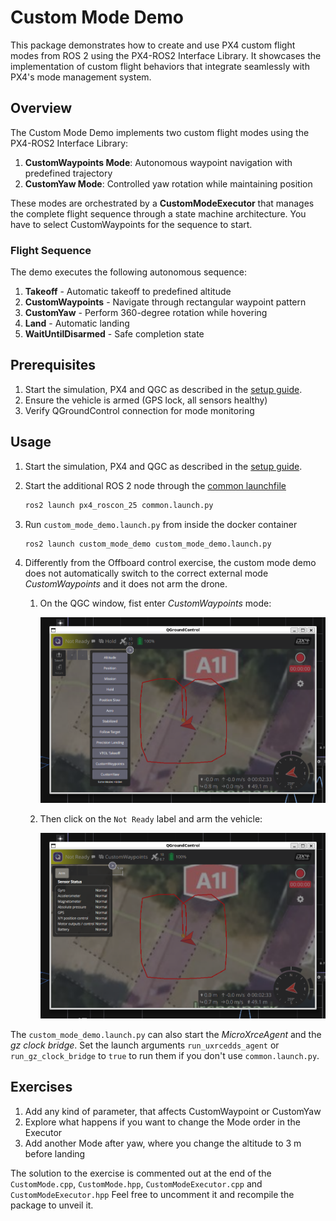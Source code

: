 # Custom Mode Demo

This package demonstrates how to create and use PX4 custom flight modes from ROS 2 using the PX4-ROS2 Interface Library. It showcases the implementation of custom flight behaviors that integrate seamlessly with PX4's mode management system.

## Overview

The Custom Mode Demo implements two custom flight modes using the PX4-ROS2 Interface Library:

1. **CustomWaypoints Mode**: Autonomous waypoint navigation with predefined trajectory
2. **CustomYaw Mode**: Controlled yaw rotation while maintaining position

These modes are orchestrated by a **CustomModeExecutor** that manages the complete flight sequence through a state machine architecture.
You have to select CustomWaypoints for the sequence to start.

### Flight Sequence

The demo executes the following autonomous sequence:

1. **Takeoff** - Automatic takeoff to predefined altitude
2. **CustomWaypoints** - Navigate through rectangular waypoint pattern
3. **CustomYaw** - Perform 360-degree rotation while hovering
4. **Land** - Automatic landing
5. **WaitUntilDisarmed** - Safe completion state

## Prerequisites

1. Start the simulation, PX4 and QGC as described in the [setup guide](../../docs/setup.md).
2. Ensure the vehicle is armed (GPS lock, all sensors healthy)
3. Verify QGroundControl connection for mode monitoring

## Usage

1. Start the simulation, PX4 and QGC as described in the [setup guide](../../docs/setup.md).
2. Start the additional ROS 2 node through the [common launchfile](../px4_roscon_25/README.md)

   ```sh
   ros2 launch px4_roscon_25 common.launch.py
   ```

3. Run `custom_mode_demo.launch.py` from inside the docker container

   ```sh
   ros2 launch custom_mode_demo custom_mode_demo.launch.py
   ```

4. Differently from the Offboard control exercise, the custom mode demo does not automatically switch to the correct external mode _CustomWaypoints_ and it does not arm the drone.

   1. On the QGC window, fist enter _CustomWaypoints_ mode:

      ![change_mode](../../docs/assets/change_mode.png)

   2. Then click on the `Not Ready` label and arm the vehicle:

      ![arm vehicle](../../docs/assets/arm_vehicle.png)

The `custom_mode_demo.launch.py` can also start the _MicroXrceAgent_ and the _gz clock bridge_. Set the launch arguments `run_uxrcedds_agent` or `run_gz_clock_bridge` to `true` to run them if you don't use  `common.launch.py`.

## Exercises

1. Add any kind of parameter, that affects CustomWaypoint or CustomYaw
2. Explore what happens if you want to change the Mode order in the Executor
3. Add another Mode after yaw, where you change the altitude to 3 m before landing

The solution to the exercise is commented out at the end of the `CustomMode.cpp`, `CustomMode.hpp`, `CustomModeExecutor.cpp` and `CustomModeExecutor.hpp`
Feel free to uncomment it and recompile the package to unveil it.
